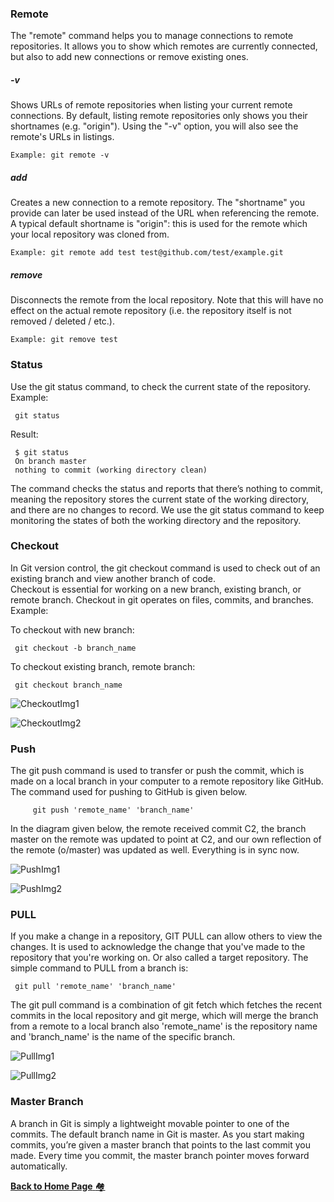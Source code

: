 ### Remote
 The "remote" command helps you to manage connections to remote repositories.
 It allows you to show which remotes are currently connected, but also to add new connections or remove existing ones.
 
 ##### -v
 Shows URLs of remote repositories when listing your current remote connections. 
 By default, listing remote repositories only shows you their shortnames (e.g. "origin"). 
 Using the "-v" option, you will also see the remote's URLs in listings.
 
    Example: git remote -v
 
 ##### add <shortname> <url>
 
 Creates a new connection to a remote repository.
 The "shortname" you provide can later be used instead of the URL when referencing the remote. 
 A typical default shortname is "origin": this is used for the remote which your local repository was cloned from.
 
    Example: git remote add test test@github.com/test/example.git
 
 ##### remove <name>
 Disconnects the remote from the local repository. 
 Note that this will have no effect on the actual remote repository (i.e. the repository itself is not removed / deleted / etc.).
 
    Example: git remove test 
    
 ### Status
 Use the git status command, to check the current state of the repository.
 Example:
 
     git status
 
 Result:
 
     $ git status
     On branch master
     nothing to commit (working directory clean)
     
 The command checks the status and reports that there’s nothing to commit, meaning the repository stores the current state of the working directory, and there are no changes to record.
 We use the git status command to keep monitoring the states of both the working directory and the repository.
 
 ### Checkout
 In Git version control, the git checkout command is used to check out of an existing branch and view another branch of code.  
 Checkout is essential for working on a new branch, existing branch, or remote branch. 
 Checkout in git operates on files, commits, and branches.
 Example:
 
 To checkout with new branch:
 
     git checkout -b branch_name
     
 To checkout existing branch, remote branch:
 
     git checkout branch_name
     
 ![CheckoutImg1](images/Picture11.jpg)
 
 ![CheckoutImg2](images/Picture12.jpg)
 
 ### Push
 The git push command is used to transfer or push the commit, which is made on a local branch in your computer to a remote repository like GitHub. 
 The command used for pushing to GitHub is given below.
 
         git push 'remote_name' 'branch_name'
         
 In the diagram given below, the remote received commit C2, the branch master on the remote was updated to point at C2, and our own reflection of the remote (o/master) was updated as well. 
 Everything is in sync now.
 
 ![PushImg1](images/Picture13.jpg)
  
 ![PushImg2](images/Picture14.jpg)
 
 ### PULL 
 If you make a change in a repository, GIT PULL can allow others to view the changes. 
 It is used to acknowledge the change that you've made to the repository that you're working on. Or also called a target repository.
 The simple command to PULL from a branch is:
 
     git pull 'remote_name' 'branch_name'
     
 The git pull command is a combination of git fetch which fetches the recent commits in the local repository and git merge, which will merge the branch from a remote to a local branch also 'remote_name' is the repository name and 'branch_name' is the name of the specific branch.
 
 ![PullImg1](images/Picture15.jpg) 
 
 ![PullImg2](images/Picture16.jpg)
 
 ### Master Branch
 
 A branch in Git is simply a lightweight movable pointer to one of the commits. 
 The default branch name in Git is master. As you start making commits, you’re given a master branch that points to the last commit you made. 
 Every time you commit, the master branch pointer moves forward automatically.
 
 [**Back to Home Page** :houses: ](/README.md)





